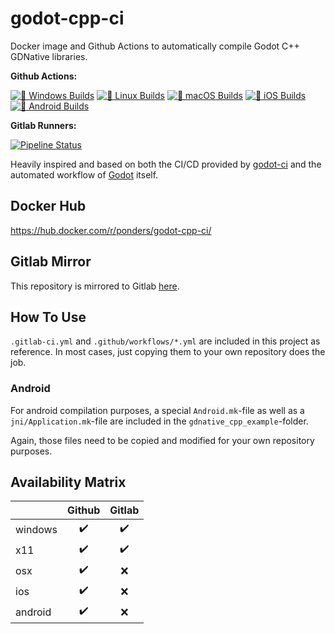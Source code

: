 # godot-cpp-ci
Docker image and Github Actions to automatically compile Godot C++ GDNative libraries.

**Github Actions:**  

[![🏁 Windows Builds](https://github.com/2shady4u/godot-cpp-ci/workflows/%F0%9F%8F%81%20Windows%20Builds/badge.svg?branch=main)](https://github.com/2shady4u/godot-cpp-ci/actions?query=workflow%3A%22%F0%9F%8F%81+Windows+Builds%22)
[![🐧 Linux Builds](https://github.com/2shady4u/godot-cpp-ci/workflows/%F0%9F%90%A7%20Linux%20Builds/badge.svg?branch=main)](https://github.com/2shady4u/godot-cpp-ci/actions?query=workflow%3A%22%F0%9F%90%A7+Linux+Builds%22)
[![🍎 macOS Builds](https://github.com/2shady4u/godot-cpp-ci/workflows/%F0%9F%8D%8E%20macOS%20Builds/badge.svg?branch=main)](https://github.com/2shady4u/godot-cpp-ci/actions?query=workflow%3A%22%F0%9F%8D%8E+macOS+Builds%22)
[![🍏 iOS Builds](https://github.com/2shady4u/godot-cpp-ci/workflows/%F0%9F%8D%8F%20iOS%20Builds/badge.svg?branch=main)](https://github.com/2shady4u/godot-cpp-ci/actions?query=workflow%3A%22%F0%9F%8D%8F+iOS+Builds%22)
[![🤖 Android Builds](https://github.com/2shady4u/godot-cpp-ci/workflows/%F0%9F%A4%96%20Android%20Builds/badge.svg?branch=main)](https://github.com/2shady4u/godot-cpp-ci/actions?query=workflow%3A%22%F0%9F%A4%96+Android+Builds%22)

**Gitlab Runners:**

[![Pipeline Status](https://gitlab.com/2shady4u/godot-cpp-ci/badges/main/pipeline.svg)](https://gitlab.com/2shady4u/godot-cpp-ci/-/pipelines)

Heavily inspired and based on both the CI/CD provided by [godot-ci](https://github.com/aBARICHELLO/godot-ci) and the automated workflow of [Godot](https://github.com/godotengine/godot) itself.

## Docker Hub
https://hub.docker.com/r/ponders/godot-cpp-ci/

## Gitlab Mirror

This repository is mirrored to Gitlab [here](https://gitlab.com/2shady4u/godot-cpp-ci).

## How To Use

`.gitlab-ci.yml` and `.github/workflows/*.yml` are included in this project as reference. In most cases, just copying them to your own repository does the job.

### Android

For android compilation purposes, a special `Android.mk`-file as well as a `jni/Application.mk`-file are included in the `gdnative_cpp_example`-folder.

Again, those files need to be copied and modified for your own repository purposes.

## Availability Matrix

|         | Github             | Gitlab             |
|---------|:------------------:|:------------------:|
| windows | :heavy_check_mark: | :heavy_check_mark: |
|   x11   | :heavy_check_mark: | :heavy_check_mark: |
|   osx   | :heavy_check_mark: | :x:                |
|   ios   | :heavy_check_mark: | :x:                |
| android | :heavy_check_mark: | :x:                |
